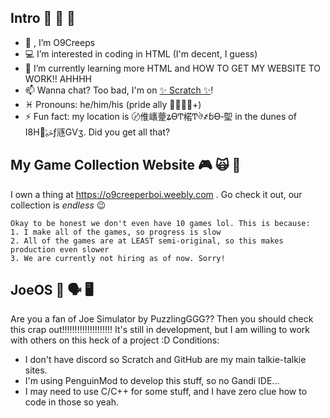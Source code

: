 Intro 🤫 🤔 🗿
--------
- 👋 , I’m O9Creeps
- 💻 I’m interested in coding in HTML (I'm decent, I guess)
- 🌱 I’m currently learning more HTML and HOW TO GET MY WEBSITE TO WORK!! AHHHH
- 📫 Wanna chat? Too bad, I'm on <a href="https://scratch.mit.edu/users/O9CreeperBoi/">✨ Scratch ✨</a>!
- ♓ Pronouns: he/him/his (pride ally 🏳‍🌈🏳‍⚧+)
- ⚡ Fun fact: my location is 〄倠㠡䠢ʑѲͲ楉Ͳঔ҂ɓѲ‑堲 in the dunes of Ι8Hݲݶࢅƒ䝇GѴʒ. Did you get all that?

My Game Collection Website 🎮 🙀 🌚
---------
I own a thing at https://o9creeperboi.weebly.com .
Go check it out, our collection is *endless* 😉 <br>
```
Okay to be honest we don't even have 10 games lol. This is because:
1. I make all of the games, so progress is slow
2. All of the games are at LEAST semi-original, so this makes production even slower
3. We are currently not hiring as of now. Sorry!
```

JoeOS 🧑 🗣 🖥
---------
Are you a fan of Joe Simulator by PuzzlingGGG?? Then you should check this crap out!!!!!!!!!!!!!!!!!!!!
It's still in development, but I am willing to work with others on this heck of a project :D
Conditions:
- I don't have discord so Scratch and GitHub are my main talkie-talkie sites.
- I'm using PenguinMod to develop this stuff, so no Gandi IDE...
- I may need to use C/C++ for some stuff, and I have zero clue how to code in those so yeah.
